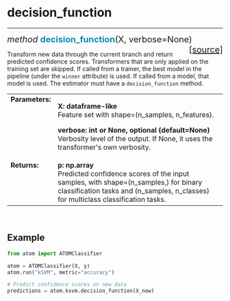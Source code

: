 # decision_function
-------------------

<div style="font-size:20px">
<em>method</em> <strong style="color:#008AB8">decision_function</strong>(X, verbose=None)
<span style="float:right">
<a href="https://github.com/tvdboom/ATOM/blob/master/atom/basepredictor.py#L238">[source]</a>
</span>
</div>

Transform new data through the current branch and return predicted
confidence scores. Transformers that are only applied on the training
set are skipped. If called from a trainer, the best model in the
pipeline (under the `winner` attribute) is used. If called from a
model, that model is used. The estimator must have a `decision_function`
method.

<table style="font-size:16px">
<tr>
<td width="20%" class="td_title" style="vertical-align:top"><strong>Parameters:</strong></td>
<td width="80%" class="td_params">
<p>
<strong>X: dataframe-like</strong><br>
Feature set with shape=(n_samples, n_features).
</p>
<p>
<strong>verbose: int or None, optional (default=None)</strong><br>
Verbosity level of the output. If None, it uses the transformer's own verbosity.
</p>
</td>
</tr>
<tr>
<td width="20%" class="td_title" style="vertical-align:top"><strong>Returns:</strong></td>
<td width="80%" class="td_params">
<strong>p: np.array</strong><br>
Predicted confidence scores of the input samples, with shape=(n_samples,)
for binary classification tasks and (n_samples, n_classes) for multiclass
classification tasks.
</td>
</tr>
</table>
<br />



## Example

```python
from atom import ATOMClassifier

atom = ATOMClassifier(X, y)
atom.run("kSVM", metric="accuracy")

# Predict confidence scores on new data
predictions = atom.ksvm.decision_function(X_new)
```